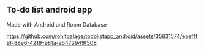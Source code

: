## To-do list android app  
Made with Android and Room Database

https://github.com/rohitbalage/todolistapp_android/assets/35831574/eaef1f9f-88e6-4219-981a-e5472949f508

